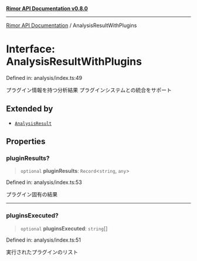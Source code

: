 [**Rimor API Documentation v0.8.0**](../README.md)

***

[Rimor API Documentation](../globals.md) / AnalysisResultWithPlugins

# Interface: AnalysisResultWithPlugins

Defined in: analysis/index.ts:49

プラグイン情報を持つ分析結果
プラグインシステムとの統合をサポート

## Extended by

- [`AnalysisResult`](AnalysisResult.md)

## Properties

### pluginResults?

> `optional` **pluginResults**: `Record`\<`string`, `any`\>

Defined in: analysis/index.ts:53

プラグイン固有の結果

***

### pluginsExecuted?

> `optional` **pluginsExecuted**: `string`[]

Defined in: analysis/index.ts:51

実行されたプラグインのリスト
